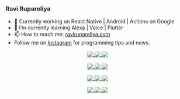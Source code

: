 ### Ravi Rupareliya

- 🔭 Currently working on React Native | Android | Actions on Google
- 🌱 I’m currently learning Alexa | Voice | Flutter
- 📫 How to reach me: [ravirupareliya.com](https://ravirupareliya.com)
- Follow me on [Instagram](https://www.instagram.com/ravi.rupareliya/) for programming tips and news.

<a href="https://www.instagram.com/ravi.rupareliya/" target="_blank">
<!-- insta-feed:START-->
<p align="center">
<img align="center" src=https://scontent-atl3-1.cdninstagram.com/v/t51.2885-15/e35/s150x150/118427484_310547520399442_2028899007655373700_n.jpg?_nc_ht=scontent-atl3-1.cdninstagram.com&_nc_cat=110&_nc_ohc=8X5ORIjR6PMAX8HkKf5&oh=42860f01bb6e183c2ebf90b81a73e5b9&oe=5F75232C />
<img align="center" src=https://scontent-atl3-1.cdninstagram.com/v/t51.2885-15/e35/s150x150/118358282_793232521422249_4194198869826492121_n.jpg?_nc_ht=scontent-atl3-1.cdninstagram.com&_nc_cat=109&_nc_ohc=rb69KuJWfYkAX_ITFMW&oh=7b99c6d587eb6008595214f1d7043074&oe=5F74F03C />
<img align="center" src=https://scontent-atl3-1.cdninstagram.com/v/t51.2885-15/e35/s150x150/118083536_653646245259286_4437462516989252087_n.jpg?_nc_ht=scontent-atl3-1.cdninstagram.com&_nc_cat=110&_nc_ohc=KxpbNrRbGK4AX9dKQH6&oh=6791b44d3bcb1725c4ff333b485d4dc3&oe=5F755FDC />
</p>
<p align="center">
<img align="center" src=https://scontent-atl3-1.cdninstagram.com/v/t51.2885-15/e35/s150x150/118175330_604822603490734_6882222491011634628_n.jpg?_nc_ht=scontent-atl3-1.cdninstagram.com&_nc_cat=110&_nc_ohc=kjVGeH3iskQAX-DihYg&oh=a6711f91d9b375db1f639897a7e799da&oe=5F778977 />
<img align="center" src=https://scontent-atl3-1.cdninstagram.com/v/t51.2885-15/e35/s150x150/117801930_118850686597100_8281062695853943386_n.jpg?_nc_ht=scontent-atl3-1.cdninstagram.com&_nc_cat=108&_nc_ohc=B6Pp1iRDvaYAX-15WGQ&oh=b30f445e1bcdbf73b190c97402e58430&oe=5F77FB40 />
<img align="center" src=https://scontent-atl3-1.cdninstagram.com/v/t51.2885-15/e35/s150x150/117867292_2771207523148452_3241414180657952736_n.jpg?_nc_ht=scontent-atl3-1.cdninstagram.com&_nc_cat=100&_nc_ohc=Xy-Yh_a3HPAAX9Wfr74&oh=4030269baaebfb20d7e01ff6f98eb5bc&oe=5F7793A1 />
</p>
<p align="center">
<img align="center" src=https://scontent-atl3-1.cdninstagram.com/v/t51.2885-15/e35/s150x150/117931678_793632161399712_7562658963115355616_n.jpg?_nc_ht=scontent-atl3-1.cdninstagram.com&_nc_cat=100&_nc_ohc=gGchE_dZXS4AX95E26g&oh=f01a2a81ccbf686c86a18df5125d80db&oe=5F759EB7 />
<img align="center" src=https://scontent-atl3-1.cdninstagram.com/v/t51.2885-15/e35/s150x150/117747115_220949032661980_1081920512424702093_n.jpg?_nc_ht=scontent-atl3-1.cdninstagram.com&_nc_cat=104&_nc_ohc=fuhFIXrGz9MAX_fuhrA&oh=98616d1dc6ab2feda9782acb17e36fe2&oe=5F770B16 />
<img align="center" src=https://scontent-atl3-1.cdninstagram.com/v/t51.2885-15/e35/s150x150/117564950_167171931547080_7523565149947571776_n.jpg?_nc_ht=scontent-atl3-1.cdninstagram.com&_nc_cat=100&_nc_ohc=uWEJEo-5acoAX9GKqxr&oh=23437a87ebe80fa18725ae68a2070d6b&oe=5F763B5D />
</p>
<p align="center">
<img align="center" src=https://scontent-atl3-1.cdninstagram.com/v/t51.2885-15/e35/s150x150/117307859_603477283647910_4747232603067507655_n.jpg?_nc_ht=scontent-atl3-1.cdninstagram.com&_nc_cat=110&_nc_ohc=bADaC3OLxekAX9gU3xZ&oh=97ce91665a9b905428ce271f721c5976&oe=5F754A04 />
<img align="center" src=https://scontent-atl3-1.cdninstagram.com/v/t51.2885-15/e35/s150x150/117288606_1432624290459842_4050672627473038302_n.jpg?_nc_ht=scontent-atl3-1.cdninstagram.com&_nc_cat=102&_nc_ohc=ek9Ae55uPqgAX9ewr_y&oh=326ba6c5c7c8a8dc131a8eb9875003f7&oe=5F754E8F />
<img align="center" src=https://scontent-atl3-1.cdninstagram.com/v/t51.2885-15/e35/s150x150/117309611_594067937926129_8782024436396678820_n.jpg?_nc_ht=scontent-atl3-1.cdninstagram.com&_nc_cat=101&_nc_ohc=W18pQuZe774AX_fuFuv&oh=04eadaeb88f2bb4b4e6ccc0984c7fec2&oe=5F783BBF />
</p>

<!-- insta-feed:END-->
</a>
